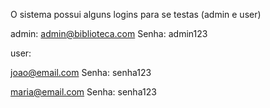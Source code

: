 O sistema possui alguns logins para se testas (admin e user) 

admin: 
admin@biblioteca.com
Senha:
admin123

user:

joao@email.com
Senha:
senha123


maria@email.com
Senha:
senha123
